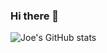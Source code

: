 ### Hi there 👋

<!--
**jothipriyadharshanr/jothipriyadharshanr** is a ✨ _special_ ✨ repository because its `README.md` (this file) appears on your GitHub profile.

Here are some ideas to get you started:

- 🔭 I’m currently working on ...
- 🌱 I’m currently learning ...
- 👯 I’m looking to collaborate on ...
- 🤔 I’m looking for help with ...
- 💬 Ask me about ...
- 📫 How to reach me: ...
- 😄 Pronouns: ...
- ⚡ Fun fact: ...
-->

![Joe's GitHub stats](https://github-readme-stats.vercel.app/api?username=jothipriyadharshanr&show_icons=true&include_all_commits=true)
